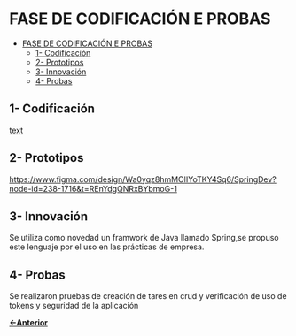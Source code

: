 # FASE DE CODIFICACIÓN E PROBAS

- [FASE DE CODIFICACIÓN E PROBAS](#fase-de-codificación-e-probas)
  - [1- Codificación](#1--codificación)
  - [2- Prototipos](#2--prototipos)
  - [3- Innovación](#3--innovación)
  - [4- Probas](#4--probas)

## 1- Codificación

[text](../../springdev)

## 2- Prototipos

https://www.figma.com/design/Wa0yqz8hmMOlIYoTKY4Sq6/SpringDev?node-id=238-1716&t=REnYdgQNRxBYbmoG-1

## 3- Innovación

Se utiliza como novedad un framwork de Java llamado Spring,se propuso este lenguaje por el uso en las prácticas de empresa.

## 4- Probas

Se realizaron pruebas de creación de tares en crud y verificación de uso de tokens y seguridad de la aplicación

[**<-Anterior**](../../README.md)
